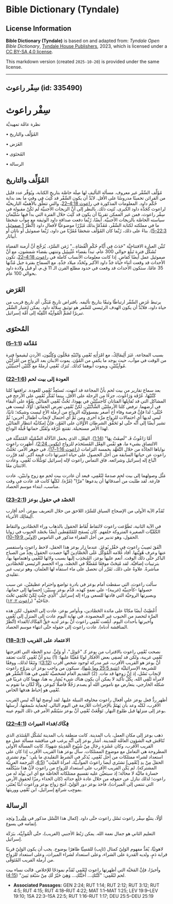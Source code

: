# Bible Dictionary (Tyndale)

## License Information

**Bible Dictionary (Tyndale)** is based on and adapted from: _Tyndale Open Bible Dictionary_, [Tyndale House Publishers](https://tyndaleopenresources.com/), 2023, which is licensed under a [CC BY-SA 4.0 license](https://creativecommons.org/licenses/by-sa/4.0/legalcode.en).

This markdown version (created `2025-10-20`) is provided under the same license.



--------------------------------

## سِفْر راعوث (id: 335490)

سِفْر راعوث
===========

نظرة عامَّة تمهيديَّة

• المُؤَلِّف والتاريخ

• الغَرَض

• المُحتَوَى

• الرسالة

المُؤَلِّف والتاريخ
-------------------

مُؤَلِّف السِّفْر غير معروف. مسألة التأليف لها صِلَة خاصَّة بتاريخ الكتابة، ويُوَفِّر عدد قليل من القرائن تخمينًا مدروسًا على الأقل. لابُدَّ أن يكون السِّفْر قد كُتِبَ في وقتٍ ما بعد بداية حُكْم داود. المعلومات المذكورة في [راعوث 4:18–22](https://ref.ly/Ruth4:18-Ruth4:22)، والتي تتعلَّق بالأهميَّة التاريخيَّة لراعوث كَجَدَّة داود الكبرى، تُثبِت ذلك. بالنظر إلى أنَّ الزيجات الأجنبيَّة لم تَكُنْ مقبولة في سِفْر راعوث، فمن غير الممكن تقريبًا أن يكون قد كُتِبَ خلال الفترة التي بدأ فيها سُلَيْمان سياسته الخاصَّة بالزيجات الأجنبيَّة. أيضًا، رُبَّما دفعت صداقة داود الوثيقة مع موآب شخصًا ما في مملكته لكتابة السِّفْر، مُقَدِّمًا بذلك مُبَرِّرًا موضوعيًّا لأفعال داود (اُنْظُرْ [1 صموئيل 22:3–5](https://ref.ly/1Sam22:3-1Sam22:5)). بناءً على ذلك، رُبَّما كان المُؤَلِّف شخصًا مُقَرَّبًا من داود، رُبَّما صموئيل أو ناثان أو أبياثار.

تُبَيِّن العبارة الافتتاحيَّة "حَدَثَ فِي أَيَّامِ حُكْمِ الْقُضَاةِ..." زَمَن السَّرْد. يُرَجَّح أنَّ أزمنة القضاة تُشَكِّل فترة تَبلُغ حوالي 300 عام، تبدأ بقضاء عُثْنِيئِيل وتنتهي بقضاء شمشون، مع أنَّ صموئيل عمل أيضًا كقاضٍ. إذا كانت معلومات الأنساب كاملة في [راعوث 4:18–22](https://ref.ly/Ruth4:18-Ruth4:22)، تكون الأحداث قد وقعت أثناء حياة جَدِّ داود الأكبر وتُحَدِّد ميلاد جَدِّهِ. مع السماح بفترة جيل مُدَّتها 35 عامًا، ستكون الأحداث قد وقعت في حدود مطلع القرن الـ 11 ق.م، أو قبل ولادة داود بحوالي 100 عام.

الغَرَض
-------

يرتبط غَرَض السِّفْر ارتباطًا وثيقًا بتاريخ تأليفه. بافتراض تاريخ مُبَكِّر، أي تاريخ قريب من حياة داود، فلابُدَّ أن يكون الهدف الرئيسي للسِّفر هو توثيق سلالة داود. يمكن اعتبار السِّفْر تبريرًا لضَمِّ الْمُوآبِيَّة التَّقِيَّة إلى أُمَّة إسرائيل.

المُحتَوَى
----------

### مُقَدِّمَة ([1:1–5](https://ref.ly/Ruth1:1-Ruth1:5))

بسبب المجاعة، عَبَرَ أَلِيمَالِكُ، مع امْرَأَتِهِ نُعْمِي وَابْنَيْهِ مَحْلُون وَكِلْيُون، الأردن ليقيموا فترة من الوقت في موآب، حيث يوجد ما يكفي من المُؤَن. يموت الابنان بعد الزواج من امْرَأَتَيْنِ مُوآبِيَّتَيْنِ، ويموت أبوهما كذلك. تُترَك نُعْمِي أرملةً مع كَنَّتَيْن أجنبيَّتَيْن.

### العودة إلى بيت لحم ([1:6–22](https://ref.ly/Ruth1:6-Ruth1:22))

بعد سماع تقارير من بيت لحم بأنَّ المجاعة قد انتهت، تَستَعِدُّ نُعْمِي للعودة. ترافقها كلتا كَنَّتَيْهَا، عُرْفَة وَرَاعُوث، جزءًا من الرحلة على الأقل. بينما تُفَكِّر نُعْمِي على الأرجح في المشاكل التي قد تُقابِلها الفتاتان كأجنبيَّتَيْن في يهوذا، تَحُثُّ نُعْمِي الفتاتَيْن بِقُوَّة على البقاء في أرضهما. ترفض كلتا الأرملتَيْن الشَّابَّتَيْن، لكنَّ نُعْمِي تعرض الحقائق: أوَّلًا، ليست هي حُبْلَى؛ لذا فإنَّ فرصة وفاء أخ أصغر بمسؤوليَّة الزواج من أرملة الأخ ليست وشيكة؛ ثانيًا، ليس لديها أي احتمالات للزواج مرَّة أخرى ومن ثَمَّ أي احتمال لإنجاب أطفال آخرين؛ ثُمَّ تشير أيضًا إلى أنَّه حتَّى لو تَحَقَّق الشرطان الأوَّلان على الفَوْر، فإنَّ إمكانيَّة انتظار الفتاتَيْن لهذا الأمر مستحيلة. تقتنع عُرْفَة وتُقَبِّل حماتها قُبلَة الوداع.

أَمَّا رَاعُوثُ فَـ "لَصِقَتْ بِهَا" ([1:14](https://ref.ly/Ruth1:18)). الفِعْل، الذي يحمل الدَّلَالَة الضِّمْنِيَّة المُتَمَثِّلَة في الالتصاق بشيء ما، هو نَفْس الفِعْل المُستَخدَم للزواج ([تكوين 2:24](https://ref.ly/Gen2:24)). أظهرت راعوث نواياها الجادَّة من خلال التَّعَهُّد بخمسة التزامات ([راعوث 1:16–17](https://ref.ly/Ruth1:16-Ruth1:17)). في جوهر الأمر، تَخَلَّتْ راعوث عن حياتها السابقة من أجل الحصول على حياة اعتبرتها ذات قيمة أكبر. لقد قرَّرت اتِّباع إله إسرائيل وشرائعه. فاق التماس راعوث لإله إسرائيل تَوَسُّلَات نُعْمِي، وعادت الاثنتان معًا.

مَثَّل وصولهما إلى بيت لحم صدمةً لنُعْمِي، فبعد أن غادرت بيت لحم مع زوج وابنَيْن، عادت فارغة. لقد طلبت من أصدقائها أن يدعوها "مَرَّا" (مُرَّة). لكنَّها كانت قد عادت في وقت مناسب، ابتداء موسم الحصاد.

### الحَصْد في حقول بوعز ([2:1–23](https://ref.ly/Ruth2:1-Ruth2:23))

تُقَدِّم الآية الأولى من الإصحاح السياق للسَّرْد اللاحق من خلال التعريف ببوعز، أحد أقارب أَلِيمَالِك الأثرياء.

في الآية الثانية، تَطَوَّعت راعوث لالتقاط لُقَاط الحقول بالذهاب وراء الحَصَّادين والتقاط الكَمِّيَّات الصغيرة المتروكة خلفهم. كان يُسمَح للمُلتَقِطين أيضًا بحَصْد الحبوب في زوايا الحقول، وهو تدبير من أجل الفقراء مذكور في الناموس ([لاويِّين 19:9–10](https://ref.ly/Lev19:9-Lev19:10)).

اتَّفَقَ نَصِيبُ راعوث فِي حَقْل بُوعَزَ. عندما زار بوعز هذا الحقل، لاحظ راعوث واستفسر عنها وعرف هُوِيَّتها. أفاد غُلامه الْمُوَكَّل عَلَى الْحَصَّادِينَ أنَّها حصدت الحقول بِجِدٍّ من الصباح الباكر حتَّى ذلك الوقت. أنعم عليها بوعز، المُنجَذِب إليها بسبب ولائها لنُعْمِي واهتمامها بها، بترتيبات إضافيَّة. لقد مُنِحَتْ موقعًا مُفَضَّلًا في الحَصْد، وراء الجسم الرئيسي للحَصَّادين مباشرةً. علاوةً على ذلك، تَقَرَّر أن تحصل على ماء استقاه لها الغلمان، وهو ترتيب غير تقليدي.

سألت راعوث، التي سقطت أمام بوعز في بادرة تواضع واحترام عظيمَيْن، عن سبب حصولها \-كأجنبيَّة (غريبة)\- على نعمةٍ كهذه. قَدَّم بوعز سببَيْن: إحسانها إلى حماتها، وبصيرتها الروحيَّة التي قادتها للسعي وراء إله إسرائيل "الَّذِي جِئْتِ لِكَيْ تَحْتَمِي تَحْتَ جَنَاحَيْهِ" ([راعوث ٢: ١٢](https://ref.ly/Ruth2:12)).

أُعْطِيَتْ أيضًا مكانًا على مائدة الحَصَّادين، وبأوامر بوعز، عادت إلى الحقول، لكن هذه المرَّة لتحصد من الحبوب غير المحصودة. في نهاية اليوم عادت إلى المنزل إلى نُعْمِي وأخبرتها بأحداث اليوم. أبلغت نُعْمِي راعوث أنَّ بوعز لديه حَقُّ الفِكَاك/الفداء (اُنْظُرْ المناقشة أدناه). عادت راعوث إلى حقوله حتَّى انتهاء موسم الحصاد.

### الاعتماد على القريب ([3:1–18](https://ref.ly/Ruth3:1-Ruth3:18))

نصحت نُعْمِي راعوث بالاقتراب من بوعز كـ "جُوئِل"، أو وَلِيٍّ. تبدو الخطة التي اقترحتها نُعْمِي غريبة، ولكن قد تُضفِي بعض الأفكار لونًا مُعَيَّنًا عليها: (1\) يبدو أنَّ نُعْمِي كانت تعتقد أنَّ بوعز هو القريب الأقرب، غير مدركة لوجود شخص أقرب ([3:12](https://ref.ly/Ruth3:12))؛ وتَبَعًا لذلك، ووفقًا للشريعة الإسرائيليَّة ([تثنية 25:5 وما يليها](https://ref.ly/Deut25:5-Deut25:19))، سيكون من واجب بوعز أن يتزوَّج راعوث لإنجاب نَسْل، إذ إنَّ زوجها قد مات. (2\) التقديم العام لشخصيَّة نُعْمِي في هذا السِّفْر هو لامرأة تَتَّقِي الله. بِكُلِّ تأكيد لا يمكن أن يكون هناك شيء يُشار به هنا، مهما كان غريبًا في شكله الخارجي، يتعارض مع ناموس الله أو يصدم رَجُلًا فاضلًا كبوعز، وإلَّا لَكَان ما تقوم به نُعْمِي هو إحباط هدفها الخاص.

أظهر ردُّ فعل بوعز على أفعال راعوث مخاوفه النبيلة عليها. لقد أوضح لها أنَّه ليس القريب الأقرب، لكنَّه وعد بأن يَهتَمَّ بالإجراءات اللازمة في اليوم التالي. لحماية سُمعَتها، أرسلها بوعز إلى منزلها قبل طلوع النهار. تَوَقَّعَتْ نُعْمِي أنَّ بوعز سَيُتَمِّم الأمر في ذلك اليوم عينه.

### فِكَاك/فداء الميراث ([4:1–22](https://ref.ly/Ruth4:1-Ruth4:22))

ذهب بوعز إلى مكان العمل، باب المدينة. كانت منطقة باب المدينة تُشَكِّل المُنتَدَى الذي تُنَاقَش فيه الشؤون العامَّة للمدينة. أشار بوعز إلى أنَّه يرغب في مناقشة مسألة عمل مع القريب الأقرب، وكان عَشَرَة رِجَال مِنْ شُيُوخِ الْمَدِينَةِ شهودًا. كانت المسألة الأولى المطروحة هي التعامل مع موضوع الممتلكات. سأل بوعز هذا القريب الأقرب إذا كان على استعداد لشراء ممتلكات من أجل نُعْمِي. يُذكَر في الشرط التقليدي ما يلي: "يومَ تشتري الحقلَ مِنْ يدِ \[نُعْمِي] تشتَري أيضا راعوثَ‌ الموآبـيَّةَ، ا‏مرأةَ المَيْتِ" ([4:5](https://ref.ly/Ruth4:5)، الترجمة العربيَّة المشتركة). لم يَكُن القريب الأقرب على استعداد للزواج من راعوث لأنَّ هذا سَيُكَلِّفه خسارة ماليَّة لا محالة؛ إذ سيتعيَّن عليه تقسيم ممتلكاته الخاصَّة مع أي ابن يُولَد له من راعوث؛ لذلك تنازل عن حقوقه من خلال عادة خَلْع حذائه (كان الحذاء رمزًا لحقوق الأرض التي تنتمي إلى الميراث)، فأخذ بوعز دور الوَلِيّ. أنتج زواج بوعز وراعوث ابنًا يُعتَبَر، بموجِب شرائع إسرائيل، ابن نُعْمِي ووريثها.

الرسالة
-------

أوَّلًا، يتتبَّع سِفْر راعوث نَسْل راعوث حتَّى داود. إكمال هذا النَّسْل مذكور في [مَتَّى 1](https://ref.ly/Matt1:1-Matt1:25) ويَجِد إتمامه في يسوع.

التعليم الثاني هو جمال نعمة الله. يمكن رَبْط الأجنبي (الغريب)، حتَّى الْمُوآبِيَّة، ببَرَكَة إسرائيل.

لاهوتيَّا، يُعَدُّ مفهوم الوَلِيّ كمثال (تَايِب) للمَسِيَّا ظاهرًا بوضوح. يجب أن يكون الوَلِيّ قريبًا قرابة دَمٍ، ولديه القدرة على الشراء، وعلى استعداد لشراء الميراث، وعلى استعداد للزواج من أرملة القريب المُتَوَفَّى.

وأخيرًا، فإنَّ المَحَبَّة التي أظهرتها راعوث لنُعْمِي تُقَدِّم نموذجًا للإخلاص. قالت نساء بيت لحم لنُعْمِي: "كَنَّتَكِ... أَحَبَّتْكِ... وَهِيَ خَيْرٌ لَكِ مِنْ سَبْعَةِ بَنِينَ" ([4:15](https://ref.ly/Ruth4:15)).

* **Associated Passages:** GEN 2:24; RUT 1:14; RUT 2:12; RUT 3:12; RUT 4:5; RUT 4:15; RUT 4:18–RUT 4:22; MAT 1:1–MAT 1:25; LEV 19:9–LEV 19:10; 1SA 22:3–1SA 22:5; RUT 1:16–RUT 1:17; DEU 25:5–DEU 25:19

